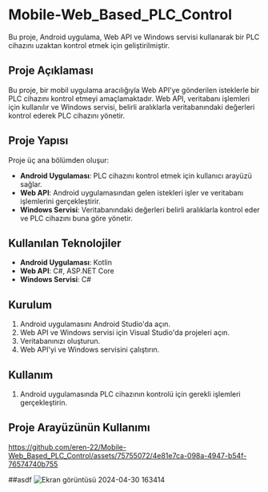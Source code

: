 # Mobile-Web_Based_PLC_Control
Bu proje, Android uygulama, Web API ve Windows servisi kullanarak bir PLC cihazını uzaktan kontrol etmek için geliştirilmiştir.

## Proje Açıklaması
Bu proje, bir mobil uygulama aracılığıyla Web API'ye gönderilen isteklerle bir PLC cihazını kontrol etmeyi amaçlamaktadır. Web API, veritabanı işlemleri için kullanılır ve Windows servisi, belirli aralıklarla veritabanındaki değerleri kontrol ederek PLC cihazını yönetir.

## Proje Yapısı
Proje üç ana bölümden oluşur:

- **Android Uygulaması**: PLC cihazını kontrol etmek için kullanıcı arayüzü sağlar.
- **Web API**: Android uygulamasından gelen istekleri işler ve veritabanı işlemlerini gerçekleştirir.
- **Windows Servisi**: Veritabanındaki değerleri belirli aralıklarla kontrol eder ve PLC cihazını buna göre yönetir.

## Kullanılan Teknolojiler
- **Android Uygulaması**: Kotlin
- **Web API**: C#, ASP.NET Core
- **Windows Servisi**: C#
  
 ## Kurulum
1. Android uygulamasını Android Studio'da açın.
2. Web API ve Windows servisi için Visual Studio'da projeleri açın.
3. Veritabanınızı oluşturun.
4. Web API'yi ve Windows servisini çalıştırın.

## Kullanım
1. Android uygulamasında PLC cihazının kontrolü için gerekli işlemleri gerçekleştirin.

## Proje Arayüzünün Kullanımı
https://github.com/eren-22/Mobile-Web_Based_PLC_Control/assets/75755072/4e81e7ca-098a-4947-b54f-76574740b755

##asdf
![Ekran görüntüsü 2024-04-30 163414](https://github.com/eren-22/Mobile-Web_Based_PLC_Control/assets/75755072/905fd7ff-1237-4882-a513-dc5bea1d14c3)
